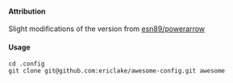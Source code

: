 #### Attribution
Slight modifications of the version from [esn89/powerarrow](https://github.com/esn89/powerarrow)

#### Usage
```
cd .config
git clone git@github.com:ericlake/awesome-config.git awesome
```
